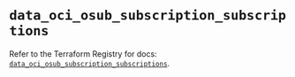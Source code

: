 # `data_oci_osub_subscription_subscriptions`

Refer to the Terraform Registry for docs: [`data_oci_osub_subscription_subscriptions`](https://registry.terraform.io/providers/oracle/oci/7.19.0/docs/data-sources/osub_subscription_subscriptions).
